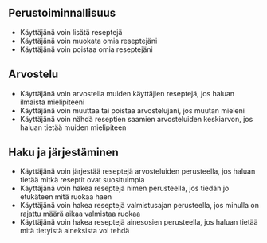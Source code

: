 ## Perustoiminnallisuus

- Käyttäjänä voin lisätä reseptejä
- Käyttäjänä voin muokata omia reseptejäni
- Käyttäjänä voin poistaa omia reseptejäni

## Arvostelu

- Käyttäjänä voin arvostella muiden käyttäjien reseptejä, jos haluan ilmaista mielipiteeni
- Käyttäjänä voin muuttaa tai poistaa arvostelujani, jos muutan mieleni 
- Käyttäjänä voin nähdä reseptien saamien arvosteluiden keskiarvon, jos haluan tietää muiden mielipiteen

## Haku ja järjestäminen

- Käyttäjänä voin järjestää reseptejä arvosteluiden perusteella, jos haluan tietää mitkä reseptit ovat suosituimpia
- Käyttäjänä voin hakea reseptejä nimen perusteella, jos tiedän jo etukäteen mitä ruokaa haen
- Käyttäjänä voin hakea reseptejä valmistusajan perusteella, jos minulla on rajattu määrä aikaa valmistaa ruokaa
- Käyttäjänä voin hakea reseptejä ainesosien perusteella, jos haluan tietää mitä tietyistä aineksista voi tehdä
